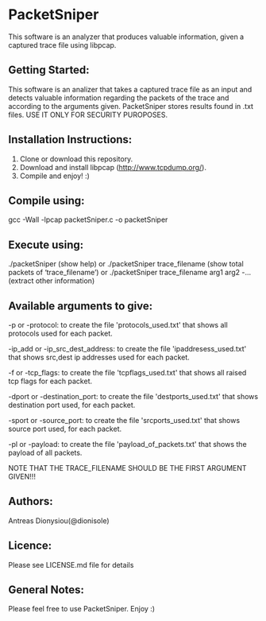 # PacketSniper
This software is an analyzer that produces valuable information, given a captured trace file using libpcap.

Getting Started:
----------------
This software is an analizer that takes a captured trace file as an input and detects valuable information regarding the packets of the trace and according to the arguments given. PacketSniper stores results found in .txt files. USE IT ONLY FOR SECURITY PUROPOSES. 

Installation Instructions:
--------------------------
1. Clone or download this repository.
2. Download and install libpcap (http://www.tcpdump.org/).
3. Compile and enjoy! :)

Compile using:
--------------
gcc -Wall -lpcap packetSniper.c -o packetSniper

Execute using:
--------------
./packetSniper (show help)
or
./packetSniper trace_filename (show total packets of ‘trace_filename’)
or
./packetSniper trace_filename arg1 arg2 -… (extract other information)

Available arguments to give:
----------------------------
-p or -protocol: to create the file 'protocols_used.txt' that shows all protocols used for each packet.

-ip_add or -ip_src_dest_address: to create the file 'ipaddresess_used.txt' that shows src,dest ip addresses used for each packet.

-f or -tcp_flags: to create the file 'tcpflags_used.txt' that shows all raised tcp flags for each packet.

-dport or -destination_port: to create the file 'destports_used.txt' that shows destination port used, for each packet.

-sport or -source_port: to create the file 'srcports_used.txt' that shows source port used, for each packet.

-pl or -payload: to create the file 'payload_of_packets.txt' that shows the payload of all packets.

NOTE THAT THE TRACE_FILENAME SHOULD BE THE FIRST ARGUMENT GIVEN!!!

Authors:
--------
Antreas Dionysiou(@dionisole)

Licence:
--------
Please see LICENSE.md file for details

General Notes:
--------------
Please feel free to use PacketSniper. Enjoy :)
